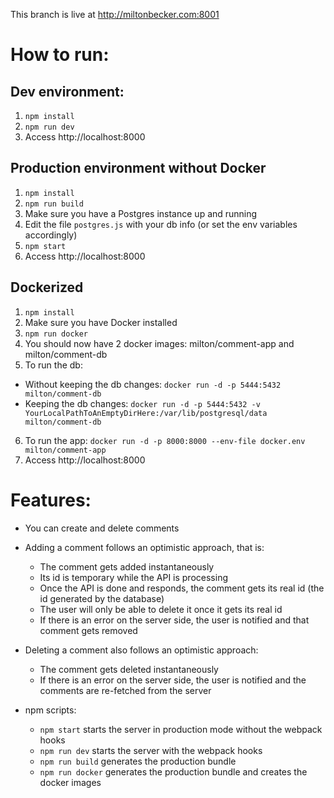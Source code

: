This branch is live at http://miltonbecker.com:8001

# How to run:

## Dev environment:

1. `npm install`
2. `npm run dev`
3. Access http://localhost:8000

## Production environment without Docker

1. `npm install`
2. `npm run build`
3. Make sure you have a Postgres instance up and running
4. Edit the file `postgres.js` with your db info (or set the env variables accordingly)
5. `npm start`
6. Access http://localhost:8000

## Dockerized 

1. `npm install`
2. Make sure you have Docker installed
3. `npm run docker`
4. You should now have 2 docker images: milton/comment-app and milton/comment-db
5. To run the db: 
* Without keeping the db changes: `docker run -d -p 5444:5432 milton/comment-db`
* Keeping the db changes: `docker run -d -p 5444:5432 -v YourLocalPathToAnEmptyDirHere:/var/lib/postgresql/data milton/comment-db`
6. To run the app: `docker run -d -p 8000:8000 --env-file docker.env milton/comment-app`
7. Access http://localhost:8000

# Features:

* You can create and delete comments

* Adding a comment follows an optimistic approach, that is:
  * The comment gets added instantaneously 
  * Its id is temporary while the API is processing  
  * Once the API is done and responds, the comment gets its real id (the id generated by the database)  
  * The user will only be able to delete it once it gets its real id
  * If there is an error on the server side, the user is notified and that comment gets removed

* Deleting a comment also follows an optimistic approach:
  * The comment gets deleted instantaneously
  * If there is an error on the server side, the user is notified and the comments are re-fetched from the server

* npm scripts:
  * `npm start` starts the server in production mode without the webpack hooks
  * `npm run dev` starts the server with the webpack hooks
  * `npm run build` generates the production bundle
  * `npm run docker` generates the production bundle and creates the docker images
